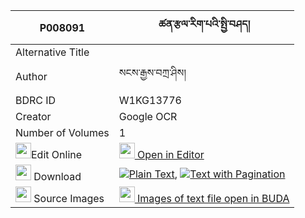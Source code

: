 |P008091|ཚན་རྩལ་རིག་པའི་སྤྱི་བཤད། 
| --- | --- 
|Alternative Title |
|Author| སངས་རྒྱས་བཀྲ་ཤིས།
|BDRC ID | W1KG13776
|Creator | Google OCR
|Number of Volumes| 1
|<img width="25" src="https://img.icons8.com/color/25/000000/edit-property.png">Edit Online| [<img width="25" src="https://avatars.githubusercontent.com/u/45091458?s=200&v=4"> Open in Editor](http://editor.openpecha.org/P008091)
|<img width="25" src="https://img.icons8.com/fluent/48/000000/download-2.png"/>  Download | [![](https://img.icons8.com/color/20/000000/txt.png)Plain Text](https://github.com/Openpecha/P008091/releases/download/v1/tsen_tsal_rigpa_i_chi_she_plain_P008091.zip), [![](https://img.icons8.com/color/20/000000/txt.png)Text with Pagination](https://github.com/Openpecha/P008091/releases/download/v1/tsen_tsal_rigpa_i_chi_she_pages_P008091.zip)
|<img width="25" src="https://img.icons8.com/plasticine/100/000000/pictures-folder.png"/>  Source Images | [<img width="25" src="https://library.bdrc.io/icons/BUDA-small.svg"> Images of text file open in BUDA](https://library.bdrc.io/show/bdr:W1KG13776)